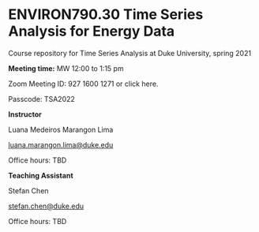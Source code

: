 # ENVIRON790.30 Time Series Analysis for Energy Data

Course repository for Time Series Analysis at Duke University, spring 2021


**Meeting time:** MW 12:00 to 1:15 pm

Zoom Meeting ID: 927 1600 1271 or click here.

Passcode: TSA2022

 

**Instructor** 

Luana Medeiros Marangon Lima

luana.marangon.lima@duke.edu

Office hours: TBD

 

**Teaching Assistant**

Stefan Chen

stefan.chen@duke.edu

Office hours: TBD
